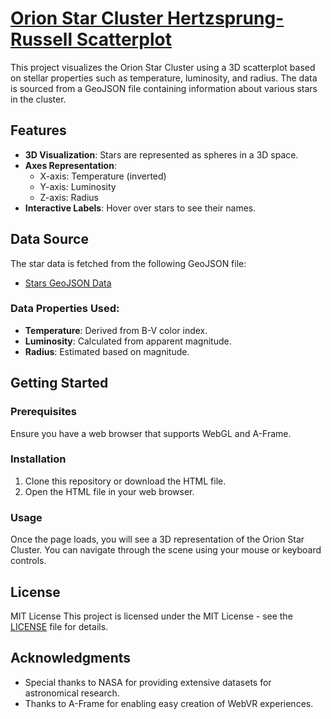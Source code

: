 # [Orion Star Cluster Hertzsprung-Russell Scatterplot](https://charityeverett.github.io/orion-constellation-scatterplot/)

This project visualizes the Orion Star Cluster using a 3D scatterplot based on stellar properties such as temperature, luminosity, and radius. The data is sourced from a GeoJSON file containing information about various stars in the cluster.

## Features

- **3D Visualization**: Stars are represented as spheres in a 3D space.
- **Axes Representation**: 
  - X-axis: Temperature (inverted)
  - Y-axis: Luminosity
  - Z-axis: Radius
- **Interactive Labels**: Hover over stars to see their names.

## Data Source

The star data is fetched from the following GeoJSON file:
- [Stars GeoJSON Data](https://dieghernan.github.io/celestial_data/data/stars.6.geojson)

### Data Properties Used:
- **Temperature**: Derived from B-V color index.
- **Luminosity**: Calculated from apparent magnitude.
- **Radius**: Estimated based on magnitude.

## Getting Started

### Prerequisites

Ensure you have a web browser that supports WebGL and A-Frame.

### Installation

1. Clone this repository or download the HTML file.
2. Open the HTML file in your web browser.

### Usage

Once the page loads, you will see a 3D representation of the Orion Star Cluster. You can navigate through the scene using your mouse or keyboard controls.

## License
MIT License
This project is licensed under the MIT License - see the [LICENSE](LICENSE) file for details.

## Acknowledgments

- Special thanks to NASA for providing extensive datasets for astronomical research.
- Thanks to A-Frame for enabling easy creation of WebVR experiences.
